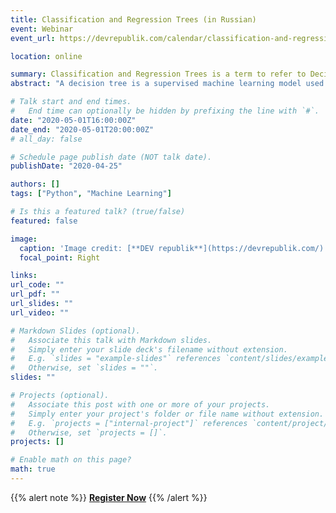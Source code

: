 ```yaml
---
title: Classification and Regression Trees (in Russian)
event: Webinar
event_url: https://devrepublik.com/calendar/classification-and-regression-trees-p-class-my-button-regs-a-href-https-share-hsforms-com-1skcxzjohtdiktng_4i1rdw49933-registration-a-p-fee-540-uah/

location: online

summary: Classification and Regression Trees is a term to refer to Decision Tree algorithms that can be used for classification or regression predictive modelling problems. Let’s talk in more details.
abstract: "A decision tree is a supervised machine learning model used to predict a target by learning decision rules from features. Classification and Regression Trees is a term to refer to Decision Tree algorithms that can be used for classification or regression predictive modelling problems. Let’s talk in more details."

# Talk start and end times.
#   End time can optionally be hidden by prefixing the line with `#`.
date: "2020-05-01T16:00:00Z"
date_end: "2020-05-01T20:00:00Z"
# all_day: false

# Schedule page publish date (NOT talk date).
publishDate: "2020-04-25"

authors: []
tags: ["Python", "Machine Learning"]

# Is this a featured talk? (true/false)
featured: false

image:
  caption: 'Image credit: [**DEV republik**](https://devrepublik.com/)'
  focal_point: Right

links:
url_code: ""
url_pdf: ""
url_slides: ""
url_video: ""

# Markdown Slides (optional).
#   Associate this talk with Markdown slides.
#   Simply enter your slide deck's filename without extension.
#   E.g. `slides = "example-slides"` references `content/slides/example-slides.md`.
#   Otherwise, set `slides = ""`.
slides: ""

# Projects (optional).
#   Associate this post with one or more of your projects.
#   Simply enter your project's folder or file name without extension.
#   E.g. `projects = ["internal-project"]` references `content/project/deep-learning/index.md`.
#   Otherwise, set `projects = []`.
projects: []

# Enable math on this page?
math: true
---
```


{{% alert note %}}
**[Register Now](https://devrepublik.com/calendar/classification-and-regression-trees-p-class-my-button-regs-a-href-https-share-hsforms-com-1skcxzjohtdiktng_4i1rdw49933-registration-a-p-fee-540-uah/)**
{{% /alert %}}